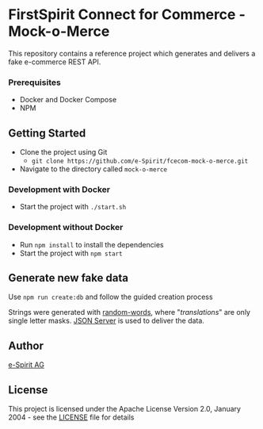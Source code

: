 # FirstSpirit Connect for Commerce - Mock-o-Merce

This repository contains a reference project which generates and delivers a fake e-commerce REST API.

### Prerequisites

- Docker and Docker Compose
- NPM

## Getting Started

- Clone the project using Git
  - `git clone https://github.com/e-Spirit/fcecom-mock-o-merce.git`
- Navigate to the directory called `mock-o-merce`

### Development with Docker

- Start the project with `./start.sh`

### Development without Docker

- Run `npm install` to install the dependencies
- Start the project with `npm start`

## Generate new fake data

Use `npm run create:db` and follow the guided creation process

Strings were generated with [random-words](https://www.npmjs.com/package/random-words), where "_translations_" are only single letter masks.
[JSON Server](https://github.com/typicode/json-server) is used to deliver the data.

## Author

[e-Spirit AG](https://www.e-spirit.com)

## License

This project is licensed under the Apache License Version 2.0, January 2004 - see the [LICENSE](LICENSE) file for details
